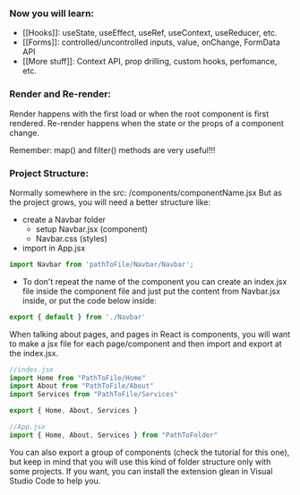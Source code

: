 ### Now you will learn:
- [[Hooks]]: useState, useEffect, useRef, useContext, useReducer, etc.
- [[Forms]]: controlled/uncontrolled inputs, value, onChange, FormData API
- [[More stuff]]: Context API, prop drilling, custom hooks, perfomance, etc.

### Render and Re-render:
Render happens with the first load or when the root component is first rendered.
Re-render happens when the state or the props of a component change.

Remember: map() and filter() methods are very useful!!!

### Project Structure:
Normally somewhere in the src:
/components/componentName.jsx
But as the project grows, you will need a better structure like:
- create a Navbar folder
	- setup Navbar.jsx (component)
	- Navbar.css (styles)
- import in App.jsx 
```jsx
import Navbar from 'pathToFile/Navbar/Navbar';
```
- To don't repeat the name of the component you can create an index.jsx file inside the component file and just put the content from Navbar.jsx inside, or put the code below inside:
```jsx
export { default } from './Navbar'
```
When talking about pages, and pages in React is components, you will want to make a jsx file for each page/component and then import and export at the index.jsx.
```jsx
//index.jsx
import Home from "PathToFile/Home"
import About from "PathToFile/About"
import Services from "PathToFile/Services"

export { Home, About, Services }

//App.jsx
import { Home, About, Services } from "PathToFolder"
```
You can also export a group of components (check the tutorial for this one), but keep in mind that you will use this kind of folder structure only with some projects. If you want, you can install the extension glean in Visual Studio Code to help you.



